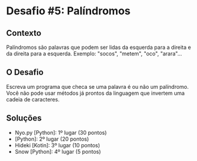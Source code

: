 # Desafio #5: Palíndromos

## Contexto

Palíndromos são palavras que podem ser lidas da esquerda para a direita e da direita para a esquerda. Exemplo: "socos", "metem", "oco", "arara"...

## O Desafio

Escreva um programa que checa se uma palavra é ou não um palíndromo. Você não pode usar métodos já prontos da linguagem que invertem uma cadeia de caracteres.

## Soluções

- Nyo.py [Python]: 1º lugar (30 pontos)
- </Nathan> [Python]: 2º lugar (20 pontos)
- Hideki [Kotin]: 3º lugar (10 pontos)
- Snow [Python]: 4º lugar (5 pontos)
